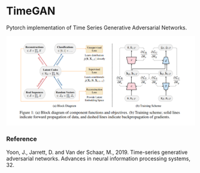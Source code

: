 # TimeGAN

Pytorch implementation of Time Series Generative Adversarial Networks.

![plot](TimeGAN/imgs/fig.png)

### Reference

Yoon, J., Jarrett, D. and Van der Schaar, M., 2019. Time-series generative adversarial networks. Advances in neural information processing systems, 32.
